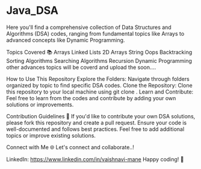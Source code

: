 # Java_DSA

 Here you'll find a comprehensive collection of Data Structures and Algorithms (DSA) codes, ranging from fundamental topics like Arrays to advanced concepts like Dynamic Programming.

Topics Covered 📚
Arrays
Linked Lists
2D Arrays
String
Oops
Backtracking
Sorting Algorithms
Searching Algorithms
Recursion
Dynamic Programming
other advances topics will be coverd and upload the soon....

How to Use This Repository 
Explore the Folders: Navigate through folders organized by topic to find specific DSA codes.
Clone the Repository: Clone this repository to your local machine using git clone <repository-url>.
Learn and Contribute: Feel free to learn from the codes and contribute by adding your own solutions or improvements.

Contribution Guidelines 🤝
If you'd like to contribute your own DSA solutions, please fork this repository and create a pull request.
Ensure your code is well-documented and follows best practices.
Feel free to add additional topics or improve existing solutions.

Connect with Me 🌐
Let's connect and collaborate..!

LinkedIn: https://www.linkedin.com/in/vaishnavi-mane
Happy coding! 🚀